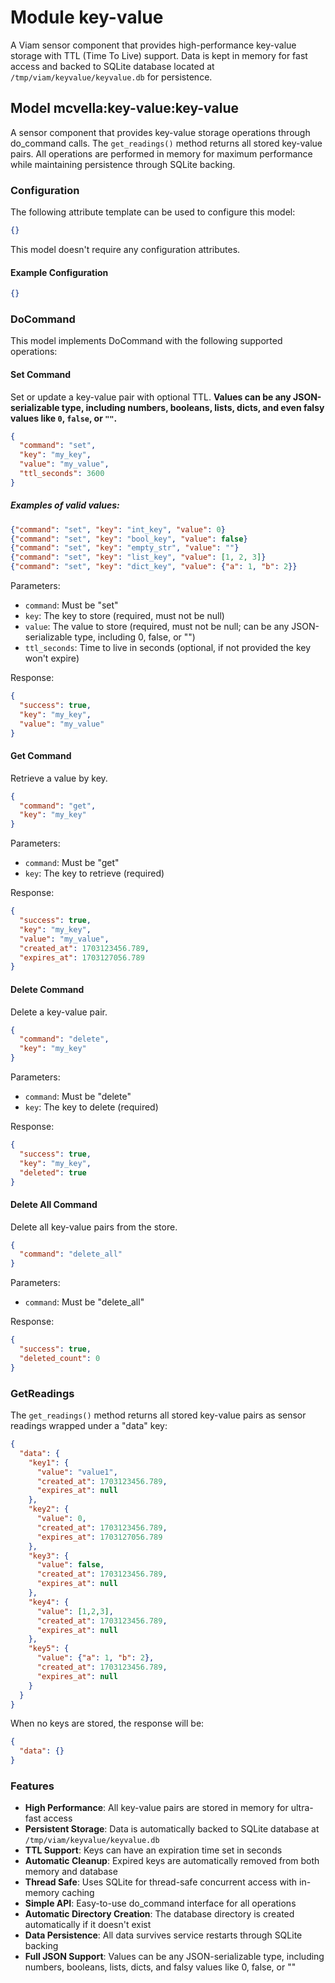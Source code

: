 # Module key-value 

A Viam sensor component that provides high-performance key-value storage with TTL (Time To Live) support. Data is kept in memory for fast access and backed to SQLite database located at `/tmp/viam/keyvalue/keyvalue.db` for persistence.

## Model mcvella:key-value:key-value

A sensor component that provides key-value storage operations through do_command calls. The `get_readings()` method returns all stored key-value pairs. All operations are performed in memory for maximum performance while maintaining persistence through SQLite backing.

### Configuration
The following attribute template can be used to configure this model:

```json
{}
```

This model doesn't require any configuration attributes.

#### Example Configuration

```json
{}
```

### DoCommand

This model implements DoCommand with the following supported operations:

#### Set Command
Set or update a key-value pair with optional TTL. **Values can be any JSON-serializable type, including numbers, booleans, lists, dicts, and even falsy values like `0`, `false`, or `""`.**

```json
{
  "command": "set",
  "key": "my_key",
  "value": "my_value",
  "ttl_seconds": 3600
}
```

##### Examples of valid values:
```json
{"command": "set", "key": "int_key", "value": 0}
{"command": "set", "key": "bool_key", "value": false}
{"command": "set", "key": "empty_str", "value": ""}
{"command": "set", "key": "list_key", "value": [1, 2, 3]}
{"command": "set", "key": "dict_key", "value": {"a": 1, "b": 2}}
```

Parameters:
- `command`: Must be "set"
- `key`: The key to store (required, must not be null)
- `value`: The value to store (required, must not be null; can be any JSON-serializable type, including 0, false, or "")
- `ttl_seconds`: Time to live in seconds (optional, if not provided the key won't expire)

Response:
```json
{
  "success": true,
  "key": "my_key",
  "value": "my_value"
}
```

#### Get Command
Retrieve a value by key.

```json
{
  "command": "get",
  "key": "my_key"
}
```

Parameters:
- `command`: Must be "get"
- `key`: The key to retrieve (required)

Response:
```json
{
  "success": true,
  "key": "my_key",
  "value": "my_value",
  "created_at": 1703123456.789,
  "expires_at": 1703127056.789
}
```

#### Delete Command
Delete a key-value pair.

```json
{
  "command": "delete",
  "key": "my_key"
}
```

Parameters:
- `command`: Must be "delete"
- `key`: The key to delete (required)

Response:
```json
{
  "success": true,
  "key": "my_key",
  "deleted": true
}
```

#### Delete All Command
Delete all key-value pairs from the store.

```json
{
  "command": "delete_all"
}
```

Parameters:
- `command`: Must be "delete_all"

Response:
```json
{
  "success": true,
  "deleted_count": 0
}
```

### GetReadings

The `get_readings()` method returns all stored key-value pairs as sensor readings wrapped under a "data" key:

```json
{
  "data": {
    "key1": {
      "value": "value1",
      "created_at": 1703123456.789,
      "expires_at": null
    },
    "key2": {
      "value": 0, 
      "created_at": 1703123456.789,
      "expires_at": 1703127056.789
    },
    "key3": {
      "value": false,
      "created_at": 1703123456.789,
      "expires_at": null
    },
    "key4": {
      "value": [1,2,3],
      "created_at": 1703123456.789,
      "expires_at": null
    },
    "key5": {
      "value": {"a": 1, "b": 2},
      "created_at": 1703123456.789,
      "expires_at": null
    }
  }
}
```

When no keys are stored, the response will be:
```json
{
  "data": {}
}
```

### Features

- **High Performance**: All key-value pairs are stored in memory for ultra-fast access
- **Persistent Storage**: Data is automatically backed to SQLite database at `/tmp/viam/keyvalue/keyvalue.db`
- **TTL Support**: Keys can have an expiration time set in seconds
- **Automatic Cleanup**: Expired keys are automatically removed from both memory and database
- **Thread Safe**: Uses SQLite for thread-safe concurrent access with in-memory caching
- **Simple API**: Easy-to-use do_command interface for all operations
- **Automatic Directory Creation**: The database directory is created automatically if it doesn't exist
- **Data Persistence**: All data survives service restarts through SQLite backing
- **Full JSON Support**: Values can be any JSON-serializable type, including numbers, booleans, lists, dicts, and falsy values like 0, false, or ""
